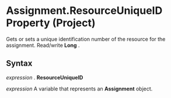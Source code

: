 
# Assignment.ResourceUniqueID Property (Project)

Gets or sets a unique identification number of the resource for the assignment. Read/write  **Long** .


## Syntax

 _expression_ . **ResourceUniqueID**

 _expression_ A variable that represents an **Assignment** object.

